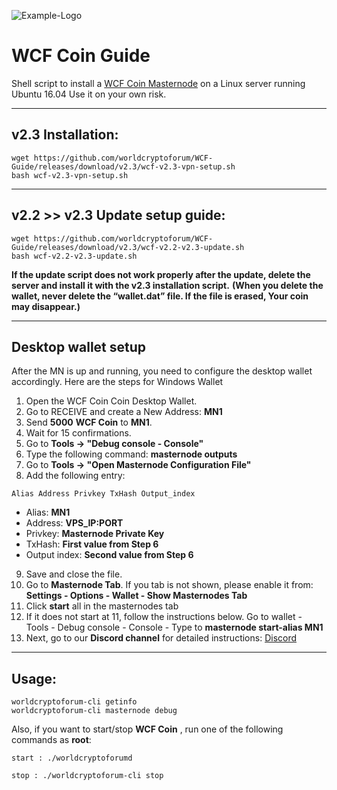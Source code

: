 ![Example-Logo](https://i.imgur.com/wtdV9uw.png)
# WCF Coin Guide
Shell script to install a [WCF Coin Masternode](https://www.worldcryptoforumcoin.com/) on a Linux server running Ubuntu 16.04 Use it on your own risk.


***
## v2.3 Installation:
```
wget https://github.com/worldcryptoforum/WCF-Guide/releases/download/v2.3/wcf-v2.3-vpn-setup.sh
bash wcf-v2.3-vpn-setup.sh
```


***
## v2.2 >> v2.3 Update setup guide:
```
wget https://github.com/worldcryptoforum/WCF-Guide/releases/download/v2.3/wcf-v2.2-v2.3-update.sh
bash wcf-v2.2-v2.3-update.sh
```
**If the update script does not work properly after the update, delete the server and install it with the v2.3 installation script.**
**(When you delete the wallet, never delete the “wallet.dat” file. If the file is erased, Your coin may disappear.)**
***
## Desktop wallet setup

After the MN is up and running, you need to configure the desktop wallet accordingly. Here are the steps for Windows Wallet

1. Open the WCF Coin Coin Desktop Wallet.
2. Go to RECEIVE and create a New Address: **MN1**
3. Send **5000** **WCF Coin** to **MN1**.
4. Wait for 15 confirmations.
5. Go to **Tools -> "Debug console - Console"**
6. Type the following command: **masternode outputs**
7. Go to  **Tools -> "Open Masternode Configuration File"**
8. Add the following entry:

```
Alias Address Privkey TxHash Output_index
```
* Alias: **MN1**
* Address: **VPS_IP:PORT**
* Privkey: **Masternode Private Key**
* TxHash: **First value from Step 6**
* Output index:  **Second value from Step 6**
9. Save and close the file.
10. Go to **Masternode Tab**. If you tab is not shown, please enable it from: **Settings - Options - Wallet - Show Masternodes Tab**
11. Click **start** all in the masternodes tab
12. If it does not start at 11, follow the instructions below. Go to wallet - Tools - Debug console - Console - Type to **masternode start-alias MN1**
13. Next, go to our **Discord channel** for detailed instructions: [Discord](https://discord.gg/mCgYKbb)

***

## Usage:
```
worldcryptoforum-cli getinfo
worldcryptoforum-cli masternode debug
```
Also, if you want to start/stop **WCF Coin** , run one of the following commands as **root**:

`start : ./worldcryptoforumd`

`stop : ./worldcryptoforum-cli stop`
